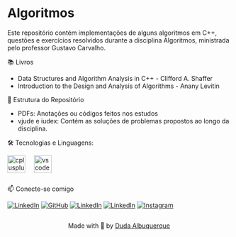 # Algoritmos

Este repositório contém implementações de alguns algoritmos em C++, questões e exercícios resolvidos durante a disciplina Algoritmos, ministrada pelo professor Gustavo Carvalho.

📚 Livros
- Data Structures and Algorithm Analysis in C++ - Clifford A. Shaffer
- Introduction to the Design and Analysis of Algorithms - Anany Levitin


📁 Estrutura do Repositório
- PDFs: Anotações ou códigos feitos nos estudos
- vjude e iudex: Contém as soluções de problemas propostos ao longo da disciplina.


🛠 Tecnologias e Linguagens:
<div align="left">
  <img src="https://cdn.jsdelivr.net/gh/devicons/devicon/icons/cplusplus/cplusplus-original.svg" height="40" alt="cplusplus logo"  />
  <img width="12" />
  <img src="https://cdn.jsdelivr.net/gh/devicons/devicon/icons/vscode/vscode-original.svg" height="40" alt="vscode logo"  />
</div>

###




📫 Conecte-se comigo 

[![LinkedIn](https://img.shields.io/badge/LinkedIn-0077B5?style=for-the-badge&logo=linkedin&logoColor=white)](https://www.linkedin.com/in/eduarda-albuquerque-48305121a)    [![GitHub](https://img.shields.io/badge/GitHub-000?style=for-the-badge&logo=github&logoColor=FFFFFF)](https://github.com/dudalbuquerque) 
[![LinkedIn](https://img.shields.io/static/v1?message=Gmail&logo=gmail&label=&color=D14836&logoColor=white&labelColor=&style=for-the-badge)](https://www.linkedin.com/in/eduarda-albuquerque-48305121a) 
[![LinkedIn](https://img.shields.io/static/v1?message=Discord&logo=discord&label=&color=7289DA&logoColor=white&labelColor=&style=for-the-badge)](https://www.linkedin.com/in/eduarda-albuquerque-48305121a) 
[![Instagram](https://img.shields.io/badge/Instagram-E4405F?style=for-the-badge&logo=instagram&logoColor=white)](https://www.instagram.com/seu_perfil) 

##  
<div align="center">Made with 🤍 by <a href="https://github.com/dudalbuquerque">Duda Albuquerque</a></div>


